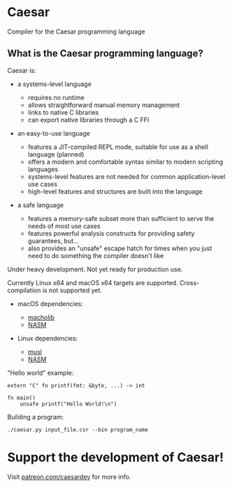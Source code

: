# Caesar
Compiler for the Caesar programming language

## What is the Caesar programming language?
Caesar is:
- a systems-level language

	- requires no runtime
	- allows straightforward manual memory management
	- links to native C libraries
	- can export native libraries through a C FFI

- an easy-to-use language

	- features a JIT-compiled REPL mode, suitable for use as a shell language (planned)
	- offers a modern and comfortable syntax similar to modern scripting languages
	- systems-level features are not needed for common application-level use cases
	- high-level features and structures are built into the language

- a safe language

	- features a memory-safe subset more than sufficient to serve the needs of most use cases
	- features powerful analysis constructs for providing safety guarantees, but...
	- also provides an "unsafe" escape hatch for times when you just need to do something the compiler doesn't like

Under heavy development. Not yet ready for production use.

Currently Linux x64 and macOS x64 targets are supported. Cross-compilation is not supported yet.

- macOS dependencies:

	- [macholib](https://github.com/ronaldoussoren/macholib)
	- [NASM](https://www.nasm.us/)

- Linux dependencies:

	- [musl](https://musl.libc.org/)
	- [NASM](https://www.nasm.us/)

"Hello world" example:

	extern "C" fn printf(fmt: &byte, ...) -> int
	
	fn main()
	    unsafe printf("Hello World!\n")

Building a program:

	./caesar.py input_file.csr --bin program_name

# Support the development of Caesar!

Visit [patreon.com/caesardev](https://www.patreon.com/caesardev) for more info.
